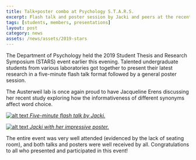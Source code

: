 ```yaml
---
title: Talk+poster combo at Psychology S.T.A.R.S.
excerpt: Flash talk and poster session by Jacki and peers at the recent Psychology S.T.A.R.S. event!
tags: [students, members, presentations]
layout: post
category: news
assets: /news/assets/2019-stars
---
```


The Department of Psychology held the 2019 Student Thesis and Research Symposium (STARS) event earlier this evening.
Talented undergraduate students from various laboratories got together to present their latest research in a five-minute
flash talk format followed by a general poster session. 

The Austerweil lab is once again proud to have Jacqueline Erens
discussing her recent study exploring how the informativeness of different synonyms affect word choice.

[![alt text]({{page.assets}}/jacki_talk.jpeg)
*Five-minute flash talk by Jacki.*
]({{page.assets}}/jacki_talk.jpg)


[![alt text]({{page.assets}}/jacki_poster.jpeg)
*Jacki with her impressive poster.*
]({{page.assets}}/jacki_poster.jpg)


The entire event was very well attended (evidenced by the lack of seating room), and both talks and posters were well
received by all. Congratulations to all who presented and participated in this event!
